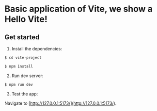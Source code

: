 # Basic application of Vite, we show a Hello Vite!

## Get started

1. Install the dependencies:

```bash
$ cd vite-project

$ npm install
```

2. Run dev server:

```bash
$ npm run dev
```
3. Test the app:

Navigate to [http://127.0.0.1:5173/](http://127.0.0.1:5173/).
